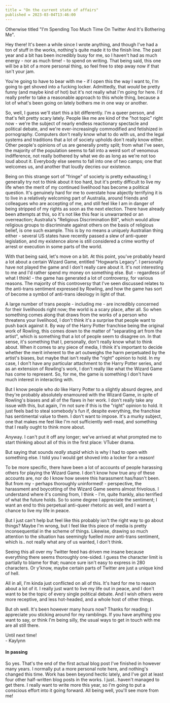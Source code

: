 ```yaml
---
title = "On the current state of affairs"
published = 2023-03-04T13:46:00
---
```


Otherwise titled "I'm Spending Too Much Time On Twitter And It's Bothering Me".

Hey there! It's been a while since I wrote anything, and though I've had a ton of stuff in the works, nothing's quite
made it to the finish line. The past year and a bit has been incredibly busy for me, so I haven't had as much energy -
nor as much time! - to spend on writing. That being said, this one will be a bit of a more personal thing, so feel free
to step away now if that isn't your jam.

You're going to have to bear with me - if I open this the way I want to, I'm going to get shoved into a fucking locker.
Admittedly, that *would* be pretty funny (and maybe kind of hot) but it's not really what I'm going for here. I'd
really prefer to take a reasonable approach to this whole thing, because a lot of what's been going on lately bothers me
in one way or another.

So, well, I guess we'll start this a bit differently. I'm a queer person, and that's felt pretty scary lately. People
like me are kind of the "hot topic" right now - we're the subject of nearly endless reactionary spectacle and political
debate, and we're ever-increasingly commodified and fetishized in pornography. Computers don't really know what to do
with us, and the legal systems and traditions that a lot of society upholds don't really know either. Other people's
opinions of us are generally pretty split; from what I've seen, the majority of the population seems to fall into a
weird sort of venomous indifference, not really bothered by what we do as long as we're not too loud about it.
Everybody else seems to fall into one of two camps; one that welcomes us, and another that loudly decries our
existence.

Being on this strange sort of "fringe" of society is pretty exhausting; I generally try not to think about it too hard,
but it's pretty difficult to live my life when the merit of my continued livelihood has become a political question.
It's genuinely hard for me to overstate how abjectly terrifying it is to live in a relatively welcoming part of
Australia, around friends and colleagues who are accepting of me, and still feel like I am in danger of being stripped
of my rights as soon as the next election. There have already been attempts at this, so it's not like this fear is
unwarranted or an overreaction; Australia's "Religious Discrimination Bill", which would allow religious groups to
discriminate against others on the basis of religious belief, is one such example. This is by no means a uniquely
Australian thing either - several US states have recently passed a slew of anti-queer legislation, and my existence
alone is still considered a crime worthy of arrest or execution in some parts of the world.

With that being said, let's move on a bit. At this point, you've probably heard a lot about a certain Wizard Game,
entitled "Hogwarts Legacy". I personally have not played the game and I don't really care about it. It's not interesting
to me and I'd rather spend my money on something else. But - regardless of what I think! - the game has generated a lot
of controversy, for various reasons. The majority of this controversy that I've seen discussed relates to the anti-trans
sentiment expressed by Rowling, and how the game has sort of become a symbol of anti-trans ideology in light of that.

A large number of trans people - including me - are incredibly concerned for their livelihoods right now; the world is a
scary place, after all. So when something comes along that draws from the works of a person who threatens your
livelihood, I don't think it's a surprise that people want to push back against it. By way of the Harry Potter franchise
being the original work of Rowling, this comes down to the matter of "separating art from the artist", which is
something that a lot of people seem to disagree on. In that sense, it's something that I, personally, don't really know
what to think about. When it comes to any piece of media, I think it's important to decide whether the merit inherent to
the art outweighs the harm perpetuated by the artist's biases, but maybe that isn't really the "right" opinion to hold.
In my case, I don't have any particular attachment to the Harry Potter series, and as an extension of Rowling's work, I
don't really like what the Wizard Game has come to represent. So, for me, the game is something I don't have much
interest in interacting with.

But I know people who *do* like Harry Potter to a slightly absurd degree, and they're probably absolutely enamoured with
the Wizard Game, in spite of Rowling's biases and all of the flaws in her work. I don't really take any issue with this,
but again, I'm not sure if this is the "right" opinion to hold. It just feels bad to steal somebody's fun if, despite
everything, the franchise has sentimental value to them. I don't want to impose. It's a murky subject, one that makes me
feel like I'm not sufficiently well-read, and something that I really ought to think more about.

Anyway. I can't put it off any longer; we've arrived at what prompted me to start thinking about all of this in the
first place: VTuber drama.

But saying that sounds *really stupid* which is why I had to open with something else. I told you I would get shoved
into a locker for a reason!

To be more specific, there have been a lot of accounts of people harassing others for playing the Wizard Game. I don't
know how true any of these accounts are, nor do I know how severe this harassment has/hasn't been. But from my - perhaps
thoroughly uninformed! - perspective, the harassment and boycotting of the Wizard Game seems almost frivolous. I
understand where it's coming from, I think - I'm, quite frankly, also terrified of what the future holds. So to some
degree I appreciate the sentiment; I want an end to this perpetual anti-queer rhetoric as well, and I want a chance to
live my life in peace.

But I just can't help but feel like this probably isn't the right way to go about things? Maybe I'm wrong, but I feel
like this piece of media is pretty inconsequential in the scheme of things. Likewise, drawing so much attention to the
situation has seemingly fuelled *more* anti-trans sentiment, which is.. not really what any of us wanted, I don't think.

Seeing this all over my Twitter feed has driven me insane because everything there seems thoroughly one-sided. I guess
the character limit is partially to blame for that; nuance sure isn't easy to express in 280 characters. Or y'know,
maybe certain parts of Twitter are just a unique kind of hell.

All in all, I'm kinda just conflicted on all of this. It's hard for me to reason about a lot of it. I really just want
to live my life out in peace, and I don't want to be the topic of every single political debate. And I wish others were
more receptive, and less hot-headed, and a whole host of other things.

But oh well. It's been however many hours now? Thanks for reading; I appreciate you sticking around for my ramblings. If
you have anything you want to say, or think I'm being silly, the usual ways to get in touch with me are all still there.

Until next time!  
\- Kaylynn

#### In passing

So yes. That's the end of the first actual blog post I've finished in however many years. I normally put a more personal
note here, and nothing's changed this time. Work has been beyond hectic lately, and I've got at least four other
half-written blog posts in the works. I just.. haven't managed to get there. I really want to write more this year, so
I'm going to put a conscious effort into it going forward. All being well, you'll see more from me!
